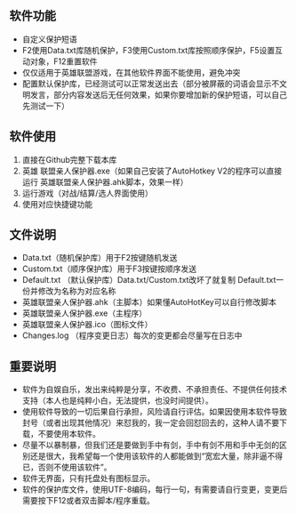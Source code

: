 ## 软件功能
* 自定义保护短语
* F2使用Data.txt库随机保护，F3使用Custom.txt库按照顺序保护，F5设置互动对象，F12重置软件
* 仅仅适用于英雄联盟游戏，在其他软件界面不能使用，避免冲突
* 配置默认保护库，已经测试可以正常发送出去（部分被屏蔽的词语会显示不文明发言，部分内容发送后无任何效果，如果你要增加新的保护短语，可以自己先测试一下）

## 软件使用
1. 直接在Github完整下载本库
2. 英雄 联盟亲人保护器.exe（如果自己安装了AutoHotkey V2的程序可以直接运行 英雄联盟亲人保护器.ahk脚本，效果一样）
3. 运行游戏（对战/结算/选人界面使用）
4. 使用对应快捷键功能

## 文件说明
* Data.txt（随机保护库）用于F2按键随机发送
* Custom.txt（顺序保护库）用于F3按键按顺序发送
* Default.txt （默认保护库）Data.txt/Custom.txt改坏了就复制 Default.txt一份并修改为名称为对应名称
* 英雄联盟亲人保护器.ahk（主脚本）如果懂AutoHotKey可以自行修改脚本
* 英雄联盟亲人保护器.exe（主程序）
* 英雄联盟亲人保护器.ico（图标文件）
* Changes.log （程序变更日志）每次的变更都会尽量写在日志中

## 重要说明
* 软件为自娱自乐，发出来纯粹是分享，不收费、不承担责任、不提供任何技术支持（本人也是纯粹小白，无法提供，也没时间提供）。
* 使用软件导致的一切后果自行承担，风险请自行评估。如果因使用本软件导致封号（或者出现其他情况）来怼我的，我一定会回怼回去的，这种人请不要下载，不要使用本软件。
* 尽量不以暴制暴，但我们还是要做到手中有剑，手中有剑不用和手中无剑的区别还是很大，我希望每一个使用该软件的人都能做到“宽宏大量，除非逼不得已，否则不使用该软件”。
* 软件无界面，只有托盘处有图标显示。
* 软件的保护库文件，使用UTF-8编码，每行一句，有需要请自行变更，变更后需要按下F12或者双击脚本/程序重载。
